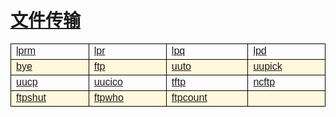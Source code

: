# [文件传输](/linuxcommand/file_transfer/index)

<style type="text/css">
#customers{
	font-family:"Trebuchet MS", Arial, Helvetica, sans-serif;
	border: 1;
	width: 100%;
	border-collapse:collapse; 
}
#customers td, #customers th{
	width: 220;
	font-size:1em;
	border:1px solid #000000;
}

#customers tr.alt td{
	color:#000000;
	background-color:#FFF8DC;
}
</style>
<table  id="customers">
<tr>
	<td width="220"><a href="/#/linuxcommand/file_transfer/lprm">lprm</a></td>
	<td width="220"><a href="/#/linuxcommand/file_transfer/lpr">lpr</a></td>
	<td width="220"><a href="/#/linuxcommand/file_transfer/lpq">lpq</a></td>
	<td width="220"><a href="/#/linuxcommand/file_transfer/lpd">lpd</a></td>
</tr>
<tr class="alt">
	<td><a href="/#/linuxcommand/file_transfer/bye">bye</a></td>
	<td><a href="/#/linuxcommand/file_transfer/ftp">ftp</a></td>
	<td><a href="/#/linuxcommand/file_transfer/uuto">uuto</a></td>
	<td><a href="/#/linuxcommand/file_transfer/uupick">uupick</a></td>
</tr>
<tr>
	<td><a href="/#/linuxcommand/file_transfer/uucp">uucp</a></td>
	<td><a href="/#/linuxcommand/file_transfer/uucico">uucico</a></td>
	<td><a href="/#/linuxcommand/file_transfer/tftp">tftp</a></td>
	<td><a href="/#/linuxcommand/file_transfer/ncftp">ncftp</a></td>
</tr>
<tr class="alt">
	<td><a href="/#/linuxcommand/file_transfer/ftpshut">ftpshut</a></td>
	<td><a href="/#/linuxcommand/file_transfer/ftpwho">ftpwho</a></td>
	<td><a href="/#/linuxcommand/file_transfer/ftpcount">ftpcount</a></td>	
	<td></td>
</tr>
</table>
